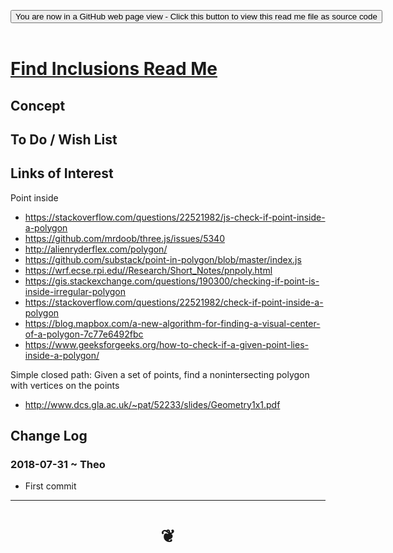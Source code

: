 <span style=display:none; >[You are now in a GitHub source code view - click this link to view Read Me file as a web page]( https://jaanga.github.io/#cookbook-html/examples/xxxxx/README.md "View file as a web page." ) </span>


<div><input type=button class = 'btn btn-secondary btn-sm' onclick="window.location.href='https://github.com/jaanga/jaanga.github.io/tree/master/cookbook-threejs/examples/xxxxx/README.md'";
value='You are now in a GitHub web page view - Click this button to view this read me file as source code' ></div>

<br>

# [Find Inclusions Read Me]( #xxxxxx/README.md )

<!--
<iframe src=https://jaanga.github.io/#cookbook/examples/xxxxxx/xxxxxx.html width=100% height=500px >Iframes are not viewable in GitHub source code view</iframe>
_basic-html.html_

## Full Screen: [Find Inclusions]( https://jaanga.github.io/cookbook/examples/xxxxxx/xxxxxx.html )
-->


## Concept


## To Do / Wish List


## Links of Interest


Point inside
* https://stackoverflow.com/questions/22521982/js-check-if-point-inside-a-polygon
* https://github.com/mrdoob/three.js/issues/5340
* http://alienryderflex.com/polygon/
* https://github.com/substack/point-in-polygon/blob/master/index.js
* https://wrf.ecse.rpi.edu//Research/Short_Notes/pnpoly.html
* https://gis.stackexchange.com/questions/190300/checking-if-point-is-inside-irregular-polygon
* https://stackoverflow.com/questions/22521982/check-if-point-inside-a-polygon
* https://blog.mapbox.com/a-new-algorithm-for-finding-a-visual-center-of-a-polygon-7c77e6492fbc
* https://www.geeksforgeeks.org/how-to-check-if-a-given-point-lies-inside-a-polygon/

Simple closed path: Given a set of points, find a nonintersecting polygon with vertices on the points
* http://www.dcs.gla.ac.uk/~pat/52233/slides/Geometry1x1.pdf

## Change Log

### 2018-07-31 ~ Theo

* First commit

***

# <center title="hello!" ><a href=javascript:window.scrollTo(0,0); style=text-decoration:none; > ❦ </a></center>
